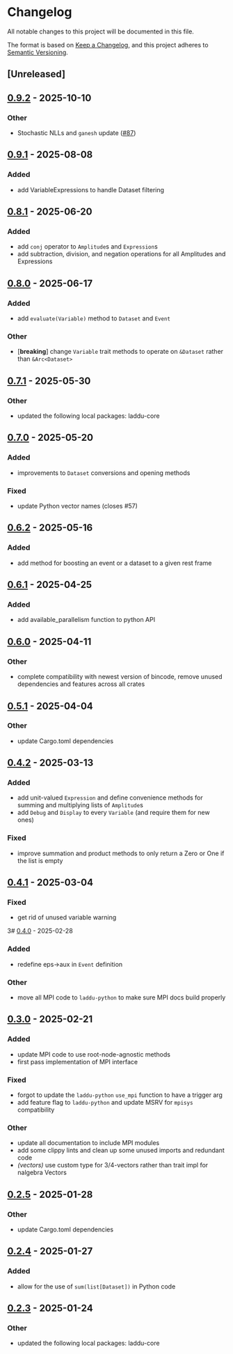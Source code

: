 # Changelog

All notable changes to this project will be documented in this file.

The format is based on [Keep a Changelog](https://keepachangelog.com/en/1.0.0/),
and this project adheres to [Semantic Versioning](https://semver.org/spec/v2.0.0.html).

## [Unreleased]

## [0.9.2](https://github.com/denehoffman/laddu/compare/laddu-python-v0.9.1...laddu-python-v0.9.2) - 2025-10-10

### Other

- Stochastic NLLs and `ganesh` update ([#87](https://github.com/denehoffman/laddu/pull/87))

## [0.9.1](https://github.com/denehoffman/laddu/compare/laddu-python-v0.9.0...laddu-python-v0.9.1) - 2025-08-08

### Added

- add VariableExpressions to handle Dataset filtering

## [0.8.1](https://github.com/denehoffman/laddu/compare/laddu-python-v0.8.0...laddu-python-v0.8.1) - 2025-06-20

### Added

- add `conj` operator to `Amplitude`s and `Expression`s
- add subtraction, division, and negation operations for all Amplitudes and Expressions

## [0.8.0](https://github.com/denehoffman/laddu/compare/laddu-python-v0.7.1...laddu-python-v0.8.0) - 2025-06-17

### Added

- add `evaluate(Variable)` method to `Dataset` and `Event`

### Other

- [**breaking**] change `Variable` trait methods to operate on `&Dataset` rather than `&Arc<Dataset>`

## [0.7.1](https://github.com/denehoffman/laddu/compare/laddu-python-v0.7.0...laddu-python-v0.7.1) - 2025-05-30

### Other

- updated the following local packages: laddu-core

## [0.7.0](https://github.com/denehoffman/laddu/compare/laddu-python-v0.6.2...laddu-python-v0.7.0) - 2025-05-20

### Added

- improvements to `Dataset` conversions and opening methods

### Fixed

- update Python vector names (closes #57)

## [0.6.2](https://github.com/denehoffman/laddu/compare/laddu-python-v0.6.1...laddu-python-v0.6.2) - 2025-05-16

### Added

- add method for boosting an event or a dataset to a given rest frame

## [0.6.1](https://github.com/denehoffman/laddu/compare/laddu-python-v0.6.0...laddu-python-v0.6.1) - 2025-04-25

### Added

- add available_parallelism function to python API

## [0.6.0](https://github.com/denehoffman/laddu/compare/laddu-python-v0.5.1...laddu-python-v0.6.0) - 2025-04-11

### Other

- complete compatibility with newest version of bincode, remove unused dependencies and features across all crates

## [0.5.1](https://github.com/denehoffman/laddu/compare/laddu-python-v0.5.0...laddu-python-v0.5.1) - 2025-04-04

### Other

- update Cargo.toml dependencies

## [0.4.2](https://github.com/denehoffman/laddu/compare/laddu-python-v0.4.1...laddu-python-v0.4.2) - 2025-03-13

### Added

- add unit-valued `Expression` and define convenience methods for summing and multiplying lists of `Amplitude`s
- add `Debug` and `Display` to every `Variable` (and require them for new ones)

### Fixed

- improve summation and product methods to only return a Zero or One if the list is empty

## [0.4.1](https://github.com/denehoffman/laddu/compare/laddu-python-v0.4.0...laddu-python-v0.4.1) - 2025-03-04

### Fixed

- get rid of unused variable warning

3# [0.4.0](https://github.com/denehoffman/laddu/compare/laddu-python-v0.3.0...laddu-python-v0.3.1) - 2025-02-28

### Added

- redefine eps->aux in `Event` definition

### Other

- move all MPI code to `laddu-python` to make sure MPI docs build properly

## [0.3.0](https://github.com/denehoffman/laddu/compare/laddu-python-v0.2.5...laddu-python-v0.3.0) - 2025-02-21

### Added

- update MPI code to use root-node-agnostic methods
- first pass implementation of MPI interface

### Fixed

- forgot to update the `laddu-python` `use_mpi` function to have a trigger arg
- add feature flag to `laddu-python` and update MSRV for `mpisys` compatibility

### Other

- update all documentation to include MPI modules
- add some clippy lints and clean up some unused imports and redundant code
- _(vectors)_ use custom type for 3/4-vectors rather than trait impl for nalgebra Vectors

## [0.2.5](https://github.com/denehoffman/laddu/compare/laddu-python-v0.2.4...laddu-python-v0.2.5) - 2025-01-28

### Other

- update Cargo.toml dependencies

## [0.2.4](https://github.com/denehoffman/laddu/compare/laddu-python-v0.2.3...laddu-python-v0.2.4) - 2025-01-27

### Added

- allow for the use of `sum(list[Dataset])` in Python code

## [0.2.3](https://github.com/denehoffman/laddu/compare/laddu-python-v0.2.2...laddu-python-v0.2.3) - 2025-01-24

### Other

- updated the following local packages: laddu-core
